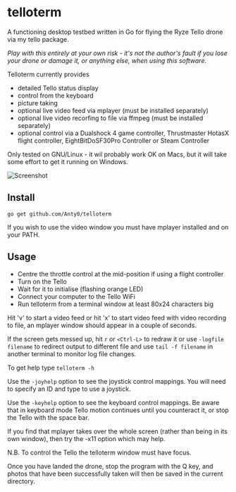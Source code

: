 # telloterm

A functioning desktop testbed written in Go for flying the Ryze Tello drone via my tello package.

_Play with this entirely at your own risk - it's not the author's fault if you lose your drone
or damage it, or anything else, when using this software._

Telloterm currently provides

* detailed Tello status display
* control from the keyboard
* picture taking
* optional live video feed via mplayer (must be installed separately)
* optional live video recorfing to file via ffmpeg (must be installed separately)
* optional control via a Dualshock 4 game controller, Thrustmaster HotasX flight controller, EightBitDoSF30Pro Controller or Steam Controller

Only tested on GNU/Linux - it wil probably work OK on Macs, but it will take some effort to get it running on Windows.

![Screenshot](ScreenShot.png "TelloTerm in-flight")

## Install

``go get github.com/Anty0/telloterm``

If you wish to use the video window you must have mplayer installed and on your PATH.

## Usage

* Centre the throttle control at the mid-position if using a flight controller
* Turn on the Tello
* Wait for it to initialise (flashing orange LED)
* Connect your computer to the Tello WiFi
* Run telloterm from a terminal window at least 80x24 characters big

Hit 'v' to start a video feed or hit 'x' to start video feed with video recording to file, an mplayer window should appear in a couple of seconds.

If the screen gets messed up, hit `r` or `<Ctrl-L>` to redraw it or use `-logfile filename` to redirect output to different
file and use `tail -f filename` in another terminal to monitor log file changes.

To get help type `telloterm -h`

Use the `-joyhelp` option to see the joystick control mappings.  You will need to specify an ID and type to use a joystick.

Use the `-keyhelp` option to see the keyboard control mappings.  Be aware that in keyboard mode Tello motion continues until you
counteract it, or stop the Tello with the space bar.

If you find that mplayer takes over the whole screen (rather than being in its own window), then try the -x11 option which may help.

N.B. To control the Tello the telloterm window must have focus.

Once you have landed the drone, stop the program with the Q key, and photos that have been successfully taken will then be saved
in the current directory.